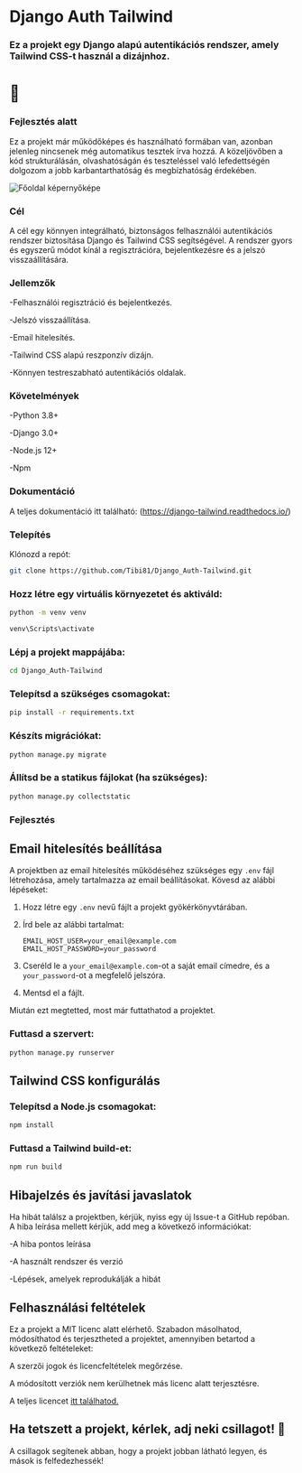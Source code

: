 # Django Auth Tailwind
### Ez a projekt egy Django alapú autentikációs rendszer, amely Tailwind CSS-t használ a dizájnhoz.

# 🚧 
### Fejlesztés alatt
Ez a projekt már működőképes és használható formában van, azonban jelenleg nincsenek még automatikus tesztek írva hozzá. A közeljövőben a kód strukturálásán, olvashatóságán és teszteléssel való lefedettségén dolgozom a jobb karbantarthatóság és megbízhatóság érdekében.

![Főoldal képernyőképe](https://raw.githubusercontent.com/Tibi81/Django_Auth-Tailwind/refs/heads/main/Profil.png)




### Cél
A cél egy könnyen integrálható, biztonságos felhasználói autentikációs rendszer biztosítása Django és Tailwind CSS segítségével. A rendszer gyors és egyszerű módot kínál a regisztrációra, bejelentkezésre és a jelszó visszaállítására.

### Jellemzők
-Felhasználói regisztráció és bejelentkezés.

-Jelszó visszaállítása.

-Email hitelesítés.

-Tailwind CSS alapú reszponzív dizájn.

-Könnyen testreszabható autentikációs oldalak.

### Követelmények
-Python 3.8+

-Django 3.0+

-Node.js 12+

-Npm

### Dokumentáció

A teljes dokumentáció itt található: (https://django-tailwind.readthedocs.io/)

### Telepítés
Klónozd a repót:

```bash
git clone https://github.com/Tibi81/Django_Auth-Tailwind.git
```

### Hozz létre egy virtuális környezetet és aktiváld:
```bash
python -m venv venv
```
```bash
venv\Scripts\activate
```

### Lépj a projekt mappájába:

```bash
cd Django_Auth-Tailwind
```
### Telepítsd a szükséges csomagokat:

```bash
pip install -r requirements.txt
```
### Készíts migrációkat:

```bash
python manage.py migrate
```
### Állítsd be a statikus fájlokat (ha szükséges):

```bash
python manage.py collectstatic
```
### Fejlesztés<br>

## Email hitelesítés beállítása

A projektben az email hitelesítés működéséhez szükséges egy `.env` fájl létrehozása, amely tartalmazza az email beállításokat. Kövesd az alábbi lépéseket:

1. Hozz létre egy `.env` nevű fájlt a projekt gyökérkönyvtárában.
2. Írd bele az alábbi tartalmat:

    ```env
    EMAIL_HOST_USER=your_email@example.com
    EMAIL_HOST_PASSWORD=your_password
    ```

3. Cseréld le a `your_email@example.com`-ot a saját email címedre, és a `your_password`-ot a megfelelő jelszóra.
4. Mentsd el a fájlt.

Miután ezt megtetted, most már futtathatod a projektet.


### Futtasd a szervert:

```bash
python manage.py runserver
```
## Tailwind CSS konfigurálás<br>

### Telepítsd a Node.js csomagokat:

```bash
npm install
```
### Futtasd a Tailwind build-et:

```bash
npm run build
```

## Hibajelzés és javítási javaslatok
Ha hibát találsz a projektben, kérjük, nyiss egy új Issue-t a GitHub repóban. A hiba leírása mellett kérjük, add meg a következő információkat:

-A hiba pontos leírása

-A használt rendszer és verzió

-Lépések, amelyek reprodukálják a hibát

## Felhasználási feltételek

Ez a projekt a MIT licenc alatt elérhető. Szabadon másolhatod, módosíthatod és terjesztheted a projektet, amennyiben betartod a következő feltételeket:

A szerzői jogok és licencfeltételek megőrzése.

A módosított verziók nem kerülhetnek más licenc alatt terjesztésre.

A teljes licencet [itt találhatod.](https://opensource.org/license/mit)

## Ha tetszett a projekt, kérlek, adj neki csillagot! 🌟

A csillagok segítenek abban, hogy a projekt jobban látható legyen, és mások is felfedezhessék!

